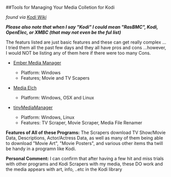 ##Tools for Managing Your Media Colletion for Kodi

*found via [Kodi Wiki](http://kodi.wiki/view/Supplemental_tools)*

***Please also note that when I say "Kodi" I could mean "RasBMC", Kodi, OpenElec, or XMBC (that may not even be the ful list)***

The featurs listed are just basic features and these can get really complex ... I tried them all the past few days and they all have pros and cons ...however, I would NOT be listing any of them here if there were too many Cons.

- [Ember Media Manager](http://forum.kodi.tv/showthread.php?tid=165012)
	- Platform: Windows 
	- Features; Movie and TV Scapers 

- [Media Elch](http://www.kvibes.de/en/mediaelch/)
	- Platform: Windows, OSX and Linux 

- [tinyMediaManager](http://www.tinymediamanager.org/)
	- Platform: Windows, Linux
	- Features: TV Scraper, Movie Scraper, Media File Renamer

**Features of All of these Programs:**  The Scrapers download TV Show/Movie Data, Descriptions, Actor/Actress Data, as well as many of them being able to download "Movie Art", "Movie Posters", and various other items tha twill be handy in a programn like Kodi.


**Personal Comment:** I can confirm that after having a few hit and miss trials with other programs and Kodi Scrapers with my media, these DO work and the media appears with art, info, ..etc in the Kodi library 